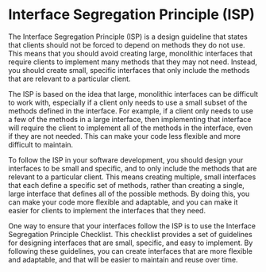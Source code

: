 # Interface Segregation Principle (ISP)

The Interface Segregation Principle (ISP) is a design guideline that states that clients should not be forced to depend on methods they do not use. This means that you should avoid creating large, monolithic interfaces that require clients to implement many methods that they may not need. Instead, you should create small, specific interfaces that only include the methods that are relevant to a particular client.

The ISP is based on the idea that large, monolithic interfaces can be difficult to work with, especially if a client only needs to use a small subset of the methods defined in the interface. For example, if a client only needs to use a few of the methods in a large interface, then implementing that interface will require the client to implement all of the methods in the interface, even if they are not needed. This can make your code less flexible and more difficult to maintain.

To follow the ISP in your software development, you should design your interfaces to be small and specific, and to only include the methods that are relevant to a particular client. This means creating multiple, small interfaces that each define a specific set of methods, rather than creating a single, large interface that defines all of the possible methods. By doing this, you can make your code more flexible and adaptable, and you can make it easier for clients to implement the interfaces that they need.

One way to ensure that your interfaces follow the ISP is to use the Interface Segregation Principle Checklist. This checklist provides a set of guidelines for designing interfaces that are small, specific, and easy to implement. By following these guidelines, you can create interfaces that are more flexible and adaptable, and that will be easier to maintain and reuse over time.
